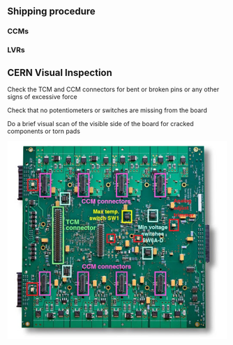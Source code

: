 ## Shipping procedure

### CCMs

### LVRs


## CERN Visual Inspection

Check the TCM and CCM connectors for bent or broken pins or any other
signs of excessive force

Check that no potentiometers or switches are missing from the board

Do a brief visual scan of the visible side of the board for cracked
components or torn pads

![LVR_inspect](lvr_inspect.jpg)
